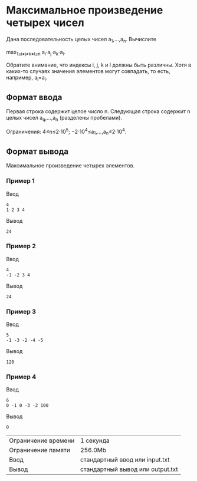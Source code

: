 # Максимальное произведение четырех чисел

Дана последовательность целых чисел a<sub>1</sub>,…,a<sub>n</sub>​. Вычислите

max⁡<sub>1≤i≠j≠k≠l≤n</sub> a<sub>i</sub>⋅a<sub>j</sub>⋅a<sub>k</sub>⋅a<sub>l</sub>​.

Обратите внимание, что индексы i, j, k и l должны быть различны. Хотя в каких-то случаях значения элементов могут совпадать, то есть, например, a<sub>i</sub>\=a<sub>l</sub>.

## Формат ввода

Первая строка содержит целое число n. Следующая строка содержит n целых чисел a<sub>q</sub>,…,a<sub>n</sub>​ (разделены пробелами).

Ограничения: 4≤n≤2⋅10<sup>5</sup>; −2⋅10<sup>4</sup>≤a<sub>1</sub>,…,a<sub>n</sub>≤2⋅10<sup>4</sup>.

## Формат вывода

Максимальное произведение четырех элементов.

### Пример 1

Ввод

    4
    1 2 3 4
    

Вывод

    24
    

### Пример 2

Ввод

    4
    -1 -2 3 4
    

Вывод

    24
    

### Пример 3

Ввод

    5
    -1 -3 -2 -4 -5
    

Вывод

    120
    

### Пример 4

Ввод

    6
    0 -1 0 -3 -2 100
    

Вывод

    0
    

<table>
 <tr class="time-limit">
    <td class="property-title">Ограничение времени</td>
    <td>1&nbsp;секунда</td>
 </tr>
 <tr class="memory-limit">
    <td class="property-title">Ограничение памяти</td>
    <td>256.0Mb</td>
 </tr>
 <tr class="input-file">
    <td class="property-title">Ввод</td>
    <td colspan="1">стандартный ввод или input.txt</td>
 </tr>
 <tr class="output-file">
    <td class="property-title">Вывод</td>
    <td colspan="1">стандартный вывод или output.txt</td>
 </tr>
</table>

